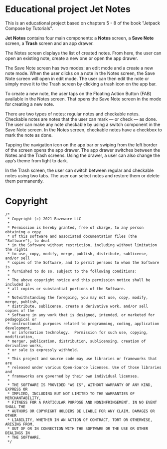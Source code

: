 # Educational project Jet Notes

This is an educational project based on chapters 5 - 8 of the book "Jetpack Compose by Tutorials".

**Jet Notes** contains four main components: a **Notes** screen, a **Save Note** screen, a **Trash** screen and an app drawer.

The Notes screen displays the list of created notes. From here, the user can open an existing note, create a new one or open the app drawer.

The Save Note screen has two modes: an edit mode and a create a new note mode. When the user clicks on a note in the Notes screen, the Save Note screen will open in edit mode. The user can then edit the note or simply move it to the Trash screen by clicking a trash icon on the app bar.

To create a new note, the user taps on the Floating Action Button (FAB) available in the Notes screen. That opens the Save Note screen in the mode for creating a new note.

There are two types of notes: regular notes and checkable notes. Checkable notes are notes that the user can mark — or check — as done. The user can make any note checkable by using a switch component in the Save Note screen. In the Notes screen, checkable notes have a checkbox to mark the note as done.

Tapping the navigation icon on the app bar or swiping from the left border of the screen opens the app drawer. The app drawer switches between the Notes and the Trash screens. Using the drawer, a user can also change the app’s theme from light to dark.

In the Trash screen, the user can switch between regular and checkable notes using two tabs. The user can select notes and restore them or delete them permanently.


# Copyright
```text
/*
 * Copyright (c) 2021 Razeware LLC
 *
 * Permission is hereby granted, free of charge, to any person obtaining a copy
 * of this software and associated documentation files (the "Software"), to deal
 * in the Software without restriction, including without limitation the rights
 * to use, copy, modify, merge, publish, distribute, sublicense, and/or sell
 * copies of the Software, and to permit persons to whom the Software is
 * furnished to do so, subject to the following conditions:
 *
 * The above copyright notice and this permission notice shall be included in
 * all copies or substantial portions of the Software.
 *
 * Notwithstanding the foregoing, you may not use, copy, modify, merge, publish,
 * distribute, sublicense, create a derivative work, and/or sell copies of the
 * Software in any work that is designed, intended, or marketed for pedagogical or
 * instructional purposes related to programming, coding, application development,
 * or information technology.  Permission for such use, copying, modification,
 * merger, publication, distribution, sublicensing, creation of derivative works,
 * or sale is expressly withheld.
 *
 * This project and source code may use libraries or frameworks that are
 * released under various Open-Source licenses. Use of those libraries and
 * frameworks are governed by their own individual licenses.
 *
 * THE SOFTWARE IS PROVIDED "AS IS", WITHOUT WARRANTY OF ANY KIND, EXPRESS OR
 * IMPLIED, INCLUDING BUT NOT LIMITED TO THE WARRANTIES OF MERCHANTABILITY,
 * FITNESS FOR A PARTICULAR PURPOSE AND NONINFRINGEMENT. IN NO EVENT SHALL THE
 * AUTHORS OR COPYRIGHT HOLDERS BE LIABLE FOR ANY CLAIM, DAMAGES OR OTHER
 * LIABILITY, WHETHER IN AN ACTION OF CONTRACT, TORT OR OTHERWISE, ARISING FROM,
 * OUT OF OR IN CONNECTION WITH THE SOFTWARE OR THE USE OR OTHER DEALINGS IN
 * THE SOFTWARE.
 */
```
